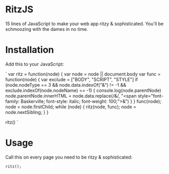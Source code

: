 RitzJS
======

15 lines of JavaScript to make your web app ritzy &amp; sophisticated. You'll be schmoozing with the dames in no time.

Installation
=====

Add this to your JavaScript:

`
  var ritz = function(node) {
    var node = node || document.body
    var func = function(node) {
      var exclude = ["BODY", "SCRIPT", "STYLE"]
      if (node.nodeType == 3  && node.data.indexOf("&") != -1 && exclude.indexOf(node.nodeName) == -1) {
        console.log(node.parentNode)
        node.parentNode.innerHTML = node.data.replace(/&/, "<span style=\"font-family: Baskerville; font-style: italic; font-weight: 100;\">&</span>")
      }
    }
    func(node);
    node = node.firstChild;
    while (node) {
      ritz(node, func);
      node = node.nextSibling;
    }
  }

  ritz()
`

Usage
=====

Call this on every page you need to be ritzy & sophisticated:

`
ritz();
`

